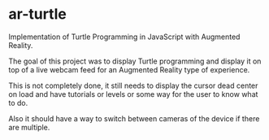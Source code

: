 # ar-turtle
Implementation of Turtle Programming in JavaScript with Augmented Reality.

The goal of this project was to display Turtle programming and display it on top of a live webcam feed for an Augmented Reality
type of experience.

This is not completely done, it still needs to display the cursor dead center on load and have tutorials or levels or some way
for the user to know what to do.

Also it should have a way to switch between cameras of the device if there are multiple.
